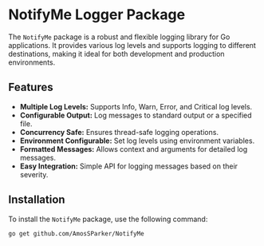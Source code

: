# NotifyMe Logger Package

The `NotifyMe` package is a robust and flexible logging library for Go applications. It provides various log levels and supports logging to different destinations, making it ideal for both development and production environments.

## Features

- **Multiple Log Levels:** Supports Info, Warn, Error, and Critical log levels.
- **Configurable Output:** Log messages to standard output or a specified file.
- **Concurrency Safe:** Ensures thread-safe logging operations.
- **Environment Configurable:** Set log levels using environment variables.
- **Formatted Messages:** Allows context and arguments for detailed log messages.
- **Easy Integration:** Simple API for logging messages based on their severity.

## Installation

To install the `NotifyMe` package, use the following command:

```bash
go get github.com/AmosSParker/NotifyMe
